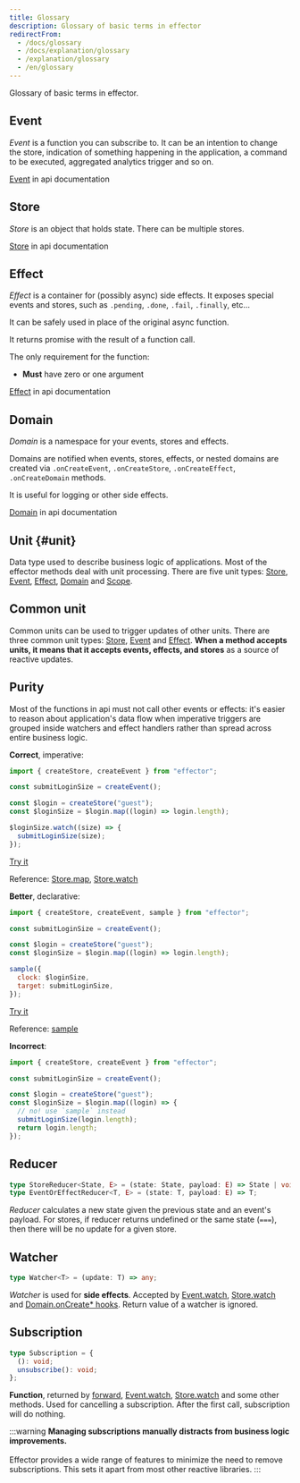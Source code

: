 ```yaml
---
title: Glossary
description: Glossary of basic terms in effector
redirectFrom:
  - /docs/glossary
  - /docs/explanation/glossary
  - /explanation/glossary
  - /en/glossary
---
```


Glossary of basic terms in effector.

## Event

_Event_ is a function you can subscribe to. It can be an intention to change the store, indication of something happening in the application, a command to be executed, aggregated analytics trigger and so on.

[Event](/en/api/effector/Event) in api documentation

## Store

_Store_ is an object that holds state.
There can be multiple stores.

[Store](/en/api/effector/Store) in api documentation

## Effect

_Effect_ is a container for (possibly async) side effects.
It exposes special events and stores, such as `.pending`, `.done`, `.fail`, `.finally`, etc...

It can be safely used in place of the original async function.

It returns promise with the result of a function call.

The only requirement for the function:

- **Must** have zero or one argument

[Effect](/en/api/effector/Effect) in api documentation

## Domain

_Domain_ is a namespace for your events, stores and effects.

Domains are notified when events, stores, effects, or nested domains are created via `.onCreateEvent`, `.onCreateStore`, `.onCreateEffect`, `.onCreateDomain` methods.

It is useful for logging or other side effects.

[Domain](/en/api/effector/Domain) in api documentation

## Unit {#unit}

Data type used to describe business logic of applications. Most of the effector methods deal with unit processing.
There are five unit types: [Store](/en/api/effector/Store), [Event](/en/api/effector/Event), [Effect](/en/api/effector/Effect), [Domain](/en/api/effector/Domain) and [Scope](/en/api/effector/Scope).

## Common unit

Common units can be used to trigger updates of other units. There are three common unit types: [Store](/en/api/effector/Store), [Event](/en/api/effector/Event) and [Effect](/en/api/effector/Effect). **When a method accepts units, it means that it accepts events, effects, and stores** as a source of reactive updates.

## Purity

Most of the functions in api must not call other events or effects: it's easier to reason about application's data flow when imperative triggers are grouped inside watchers and effect handlers rather than spread across entire business logic.

**Correct**, imperative:

```js
import { createStore, createEvent } from "effector";

const submitLoginSize = createEvent();

const $login = createStore("guest");
const $loginSize = $login.map((login) => login.length);

$loginSize.watch((size) => {
  submitLoginSize(size);
});
```

[Try it](https://share.effector.dev/D5hV8C70)

Reference: [Store.map](/en/api/effector/Store#map-fn), [Store.watch](/en/api/effector/Store#watch-watcher)

**Better**, declarative:

```js
import { createStore, createEvent, sample } from "effector";

const submitLoginSize = createEvent();

const $login = createStore("guest");
const $loginSize = $login.map((login) => login.length);

sample({
  clock: $loginSize,
  target: submitLoginSize,
});
```

[Try it](https://share.effector.dev/it0gXQLI)

Reference: [sample](/en/api/effector/sample)

**Incorrect**:

```js
import { createStore, createEvent } from "effector";

const submitLoginSize = createEvent();

const $login = createStore("guest");
const $loginSize = $login.map((login) => {
  // no! use `sample` instead
  submitLoginSize(login.length);
  return login.length;
});
```

## Reducer

```typescript
type StoreReducer<State, E> = (state: State, payload: E) => State | void;
type EventOrEffectReducer<T, E> = (state: T, payload: E) => T;
```

_Reducer_ calculates a new state given the previous state and an event's payload. For stores, if reducer returns undefined or the same state (`===`), then there will be no update for a given store.

## Watcher

```typescript
type Watcher<T> = (update: T) => any;
```

_Watcher_ is used for **side effects**. Accepted by [Event.watch](/en/api/effector/Event#watch-watcher), [Store.watch](/en/api/effector/Store#watchwatcher) and [Domain.onCreate\* hooks](/en/api/effector/Domain#oncreateeventhook). Return value of a watcher is ignored.

## Subscription

```typescript
type Subscription = {
  (): void;
  unsubscribe(): void;
};
```

**Function**, returned by [forward](/en/api/effector/forward), [Event.watch](/en/api/effector/Event#watch-watcher), [Store.watch](/en/api/effector/Store#watchwatcher) and some other methods. Used for cancelling a subscription. After the first call, subscription will do nothing.

:::warning
**Managing subscriptions manually distracts from business logic improvements.**
<br/><br/>
Effector provides a wide range of features to minimize the need to remove subscriptions. This sets it apart from most other reactive libraries.
:::

[effect]: /en/api/effector/Effect
[store]: /en/api/effector/Store
[event]: /en/api/effector/Event
[domain]: /en/api/effector/Domain
[scope]: /en/api/effector/Scope
